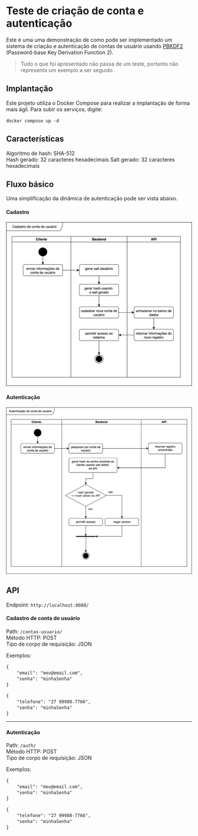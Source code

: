 # Teste de criação de conta e autenticação
Este é uma uma demonstração de como pode ser implementado um sistema de criação e autenticação de contas de usuário usando [PBKDF2](https://medium.com/totvsdevelopers/entendendo-o-pbkdf2-refor%C3%A7ando-senhas-e-chaves-com-seguran%C3%A7a-37ab2c8af3c8) (Password-base Key Derivation Function 2).  

> Tudo o que foi apresentado não passa de um teste, portanto não representa um exemplo a ser seguido.

## Implantação
Este projeto utiliza o Docker Compose para realizar a implantação de forma mais ágil. Para subir os serviços, digite:  
```
docker compose up -d
```

## Características
Algoritmo de hash: SHA-512  
Hash gerado: 32 caracteres hexadecimais
Salt gerado: 32 caracteres hexadecimais

## Fluxo básico
Uma simplificação da dinâmica de autenticação pode ser vista abaixo.  

#### Cadastro
![](./.github/cadastro.svg)  

#### Autenticação
![](./.github/autenticacao.svg)

## API
Endpoint: `http://localhost:8080/`  

#### Cadastro de conta de usuário  
Path: `/contas-usuario/`  
Método HTTP: POST  
Tipo de corpo de requisição: JSON  

Exemplos:  

```
{
    "email": "meu@email.com",
    "senha": "minhaSenha"
}
```  

```
{
    "telefone": "27 99988-7766",
    "senha": "minhaSenha"
}
```
<hr>

#### Autenticação
Path: `/auth/`  
Método HTTP: POST  
Tipo de corpo de requisição: JSON  

Exemplos:  


```
{
    "email": "meu@email.com",
    "senha": "minhaSenha"
}
```  

```
{
    "telefone": "27 99988-7766",
    "senha": "minhaSenha"
}
```
